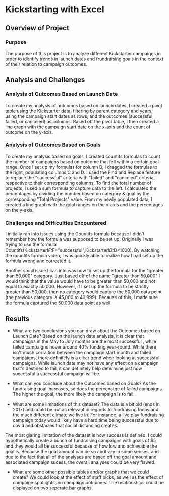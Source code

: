 # Kickstarting with Excel

## Overview of Project

### Purpose

The purpose of this project is to analyze different Kickstarter campaigns in order to identify trends in launch dates and frundraising goals in the context of their relation to campaign outcomes.

## Analysis and Challenges

### Analysis of Outcomes Based on Launch Date
To create my analysis of outcomes based on launch dates, I created a pivot table using the Kickstarter data, filtering by parent category and years, using the campaign start dates as rows, and the outcomes (successful, failed, or canceled) as columns. Based off the pivot table, I then created a line graph with the campaign start date on the x-axis and the count of outcome on the y-axis.

### Analysis of Outcomes Based on Goals
To create my analysis based on goals, I created countifs formulas to count the number of campaigns based on outcome that fell within a certain goal range. Once I set up my formulas for column B, I dragged the formulas to the right, populating columns C and D. I used the Find and Replace feature to replace the "successful" criteria with "failed" and "canceled" criteria, respective to their corresponding columns. To find the total number of projects, I used a sum formula to capture data to the left. I calculated the percentages by dividing the number based on category & goal by the corresponding "Total Projects" value. From my newly populated data, I created a line graph with the goal ranges on the x-axis and the percentages on the y-axis.

### Challenges and Difficulties Encountered
I initially ran into issues using the Countifs formula because I didn't remember how the formula was supposed to be set up. Originally I was trying to use the formula Countifs(Kickstarter!$F:$F="successful",Kickstarter!$D:$D<1000). By watching the countifs formula video, I was quickly able to realize how I had set up the formula wrong and corrected it.

Another small issue I can into was how to set up the formula for the "greater than 50,000" category. Just based off of the name "greater than 50,000" I would think that the value would have to be greater than 50,000 and not equal to exactly 50,000. However, if I set up the formula to be strictly greater than 50,000, then no category would capture the 50,000 data point (the previous category is 45,000 to 49,999). Because of this, I made sure the formula captured the 50,000 data point as well.

## Results

- What are two conclusions you can draw about the Outcomes based on Launch Date?
Based on the launch date analysis, it is clear that campaigns in the May to July months are the most successful , while failed campaigns hover around 40% funding year-round. While there isn't much corraltion between the campaign start month and failed campaigns, there definitely is a clear trend when looking at successful campaigns. While launch date may not have any effect on a campaign that's destined to fail, it can definitely help determine just how successful a successful campaign will be. 

- What can you conclude about the Outcomes based on Goals?
As the fundraising goal increases, so does the percenatge of failed campaigns. The higher the goal, the more likely the campaign is to fail. 

- What are some limitations of this dataset?
The data is a bit old (ends in 2017) and could be not as relevant in regards to fundraising today and the much different climate we live in. For instance, a live play fundraising campaign today would likely have a hard time being successful due to covid and obstacles that social distancing creates.

The most glaring limitation of the dataset is how success is defined. I could hypothetically create a bunch of fundraising campaigns with goals of $5 and they would all be successful because of how low and achievable the goal is. Because the goal amount can be so abritrary in some senses, and due to the fact that all of the analyses are based off the goal amount and associated campaign sucess, the overall analyses could be very flawed. 

- What are some other possible tables and/or graphs that we could create?
We could look at the effect of staff picks, as well as the effect of campaign spotlights, on campaign outcomes. The relationships could be displayed on two seperate bar graphs. 
